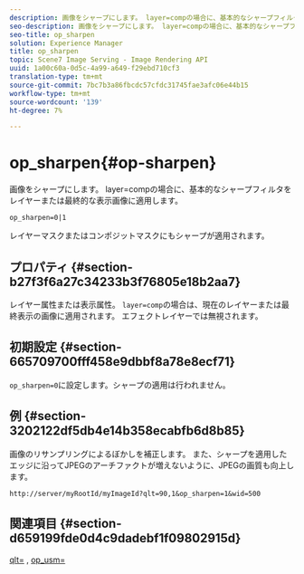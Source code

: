 ```yaml
---
description: 画像をシャープにします。 layer=compの場合に、基本的なシャープフィルタをレイヤーまたは最終的な表示画像に適用します。
seo-description: 画像をシャープにします。 layer=compの場合に、基本的なシャープフィルタをレイヤーまたは最終的な表示画像に適用します。
seo-title: op_sharpen
solution: Experience Manager
title: op_sharpen
topic: Scene7 Image Serving - Image Rendering API
uuid: 1a00c60a-0d5c-4a99-a649-f29ebd710cf3
translation-type: tm+mt
source-git-commit: 7bc7b3a86fbcdc57cfdc31745fae3afc06e44b15
workflow-type: tm+mt
source-wordcount: '139'
ht-degree: 7%

---
```



# op_sharpen{#op-sharpen}

画像をシャープにします。 layer=compの場合に、基本的なシャープフィルタをレイヤーまたは最終的な表示画像に適用します。

`op_sharpen=0|1`

レイヤーマスクまたはコンポジットマスクにもシャープが適用されます。

## プロパティ {#section-b27f3f6a27c34233b3f76805e18b2aa7}

レイヤー属性または表示属性。 `layer=comp`の場合は、現在のレイヤーまたは最終表示の画像に適用されます。 エフェクトレイヤーでは無視されます。

## 初期設定 {#section-665709700fff458e9dbbf8a78e8ecf71}

`op_sharpen=0`に設定します。シャープの適用は行われません。

## 例 {#section-3202122df5db4e14b358ecabfb6d8b85}

画像のリサンプリングによるぼかしを補正します。 また、シャープを適用したエッジに沿ってJPEGのアーチファクトが増えないように、JPEGの画質も向上します。

`http://server/myRootId/myImageId?qlt=90,1&op_sharpen=1&wid=500`

## 関連項目 {#section-d659199fde0d4c9dadebf1f09802915d}

[qlt=](../../../../../is-api/http-ref/image-serving-api-ref/c-http-protocol-reference/c-command-reference/r-is-http-qlt.md#reference-f69ed0758c784b0385d979820546d352) ,  [op_usm=](../../../../../is-api/http-ref/image-serving-api-ref/c-http-protocol-reference/c-command-reference/r-op-sharpen.md#reference-c32573230c6140f883efdaa201ea8541)
